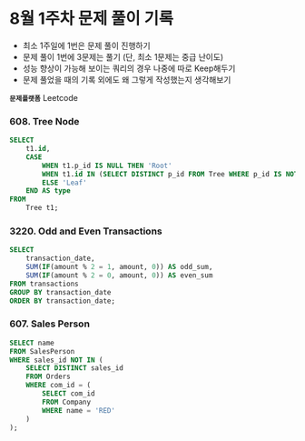 # 8월 1주차 문제 풀이 기록

- 최소 1주일에 1번은 문제 풀이 진행하기
- 문제 풀이 1번에 3문제는 풀기 (단, 최소 1문제는 중급 난이도)
- 성능 향상이 가능해 보이는 쿼리의 경우 나중에 따로 Keep해두기
- 문제 풀었을 때의 기록 외에도 왜 그렇게 작성했는지 생각해보기

**`문제플랫폼`** Leetcode

### 608. Tree Node

```sql
SELECT
    t1.id,
    CASE
        WHEN t1.p_id IS NULL THEN 'Root'
        WHEN t1.id IN (SELECT DISTINCT p_id FROM Tree WHERE p_id IS NOT NULL) THEN 'Inner'
        ELSE 'Leaf'
    END AS type
FROM
    Tree t1;

```

### **3220. Odd and Even Transactions**

```sql
SELECT
    transaction_date,
    SUM(IF(amount % 2 = 1, amount, 0)) AS odd_sum,
    SUM(IF(amount % 2 = 0, amount, 0)) AS even_sum
FROM transactions
GROUP BY transaction_date
ORDER BY transaction_date;
```

### 607. Sales Person

```sql
SELECT name
FROM SalesPerson
WHERE sales_id NOT IN (
    SELECT DISTINCT sales_id
    FROM Orders
    WHERE com_id = (
        SELECT com_id
        FROM Company
        WHERE name = 'RED'
    )
);
```